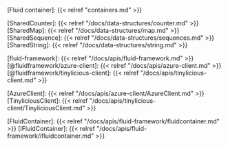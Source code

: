 <!-- Links -->

<!-- Concepts -->

[Fluid container]: {{< relref "containers.md" >}}

<!-- Distributed Data Structures -->

[SharedCounter]: {{< relref "/docs/data-structures/counter.md" >}}
[SharedMap]: {{< relref "/docs/data-structures/map.md" >}}
[SharedSequence]: {{< relref "/docs/data-structures/sequences.md" >}}
[SharedString]: {{< relref "/docs/data-structures/string.md" >}}

<!-- API links -->

[fluid-framework]: {{< relref "/docs/apis/fluid-framework.md" >}}
[@fluidframework/azure-client]: {{< relref "/docs/apis/azure-client.md" >}}
[@fluidframework/tinylicious-client]: {{< relref "/docs/apis/tinylicious-client.md" >}}

[AzureClient]: {{< relref "/docs/apis/azure-client/AzureClient.md" >}}
[TinyliciousClient]: {{< relref "/docs/apis/tinylicious-client/TinyliciousClient.md" >}}

[FluidContainer]: {{< relref "/docs/apis/fluid-framework/fluidcontainer.md" >}}
[IFluidContainer]: {{< relref "/docs/apis/fluid-framework/ifluidcontainer.md" >}}
